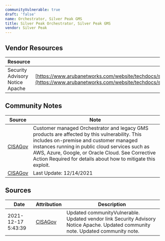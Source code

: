 ```yaml
---
communityVulnerable: true
draft: 'false'
name: Orchestrator, Silver Peak GMS
title: Silver Peak Orchestrator, Silver Peak GMS
vendor: Silver Peak
---
```


## Vendor Resources
| Resource | Link |
| --- | --- |
| Security Advisory Notice Apache | [https://www.arubanetworks.com/website/techdocs/sdwan/docs/advisories/media/security_advisory_notice_apache_log4j2_cve_2021_44228.pdf](https://www.arubanetworks.com/website/techdocs/sdwan/docs/advisories/media/security_advisory_notice_apache_log4j2_cve_2021_44228.pdf) |


## Community Notes
| Source | Note |
| --- | --- |
| [CISAGov](https://raw.githubusercontent.com/cisagov/log4j-affected-db/develop/README.md) | Customer managed Orchestrator and legacy GMS products are affected by this vulnerability. This includes on-premise and customer managed instances running in public cloud services such as AWS, Azure, Google, or Oracle Cloud. See Corrective Action Required for details about how to mitigate this exploit. |
| [CISAGov](https://raw.githubusercontent.com/cisagov/log4j-affected-db/develop/README.md) | Last Update: 12/14/2021 |

## Sources
| Date | Attribution | Description |
| --- | --- | --- |
| 2021-12-17 5:43:39 | [CISAGov](https://raw.githubusercontent.com/cisagov/log4j-affected-db/develop/README.md) | Updated communityVulnerable. Updated vendor link Security Advisory Notice Apache. Updated community note. Updated community note.  |

